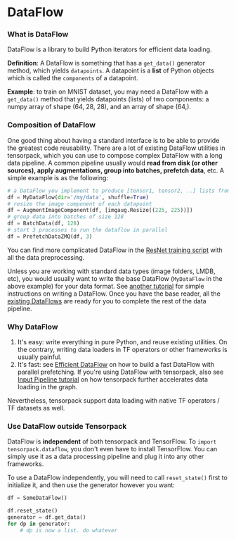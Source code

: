 
# DataFlow

### What is DataFlow

DataFlow is a library to build Python iterators for efficient data loading.

**Definition**: A DataFlow is something that has a `get_data()` generator method,
which yields `datapoints`.
A datapoint is a **list** of Python objects which is called the `components` of a datapoint.

**Example**: to train on MNIST dataset, you may need a DataFlow with a `get_data()` method
that yields datapoints (lists) of two components:
a numpy array of shape (64, 28, 28), and an array of shape (64,).

### Composition of DataFlow
One good thing about having a standard interface is to be able to provide
the greatest code reusability.
There are a lot of existing DataFlow utilities in tensorpack, which you can use to compose
complex DataFlow with a long data pipeline. A common pipeline usually
would __read from disk (or other sources), apply augmentations, group into batches,
prefetch data__, etc. A simple example is as the following:

````python
# a DataFlow you implement to produce [tensor1, tensor2, ..] lists from whatever sources:
df = MyDataFlow(dir='/my/data', shuffle=True)
# resize the image component of each datapoint
df = AugmentImageComponent(df, [imgaug.Resize((225, 225))])
# group data into batches of size 128
df = BatchData(df, 128)
# start 3 processes to run the dataflow in parallel
df = PrefetchDataZMQ(df, 3)
````
You can find more complicated DataFlow in the [ResNet training script](../examples/ResNet/imagenet_resnet_utils.py)
with all the data preprocessing.

Unless you are working with standard data types (image folders, LMDB, etc),
you would usually want to write the base DataFlow (`MyDataFlow` in the above example) for your data format.
See [another tutorial](extend/dataflow.html)
for simple instructions on writing a DataFlow.
Once you have the base reader, all the [existing DataFlows](../modules/dataflow.html) are ready for you to complete
the rest of the data pipeline.

### Why DataFlow

1. It's easy: write everything in pure Python, and reuse existing utilities.
	 On the contrary, writing data loaders in TF operators or other frameworks is usually painful.
2. It's fast: see [Efficient DataFlow](efficient-dataflow.html)
	on how to build a fast DataFlow with parallel prefetching.
	If you're using DataFlow with tensorpack, also see [Input Pipeline tutorial](input-source.html)
	on how tensorpack further accelerates data loading in the graph.

Nevertheless, tensorpack support data loading with native TF operators / TF datasets as well.

### Use DataFlow outside Tensorpack
DataFlow is __independent__ of both tensorpack and TensorFlow.
To `import tensorpack.dataflow`, you don't even have to install TensorFlow.
You can simply use it as a data processing pipeline and plug it into any other frameworks.

To use a DataFlow independently, you will need to call `reset_state()` first to initialize it,
and then use the generator however you want:
```python
df = SomeDataFlow()

df.reset_state()
generator = df.get_data()
for dp in generator:
	# dp is now a list. do whatever
```

